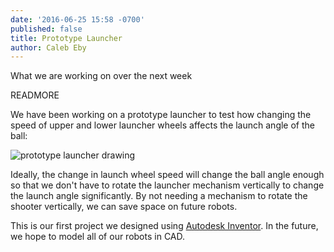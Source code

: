 ```yaml
---
date: '2016-06-25 15:58 -0700'
published: false
title: Prototype Launcher
author: Caleb Eby
---
```


What we are working on over the next week

READMORE

We have been working on a prototype launcher to test how changing the speed of upper and lower launcher wheels affects the launch angle of the ball:

![prototype launcher drawing]({{site.baseurl}}/source/images/blog/prototype-launcher-drawing.png)

Ideally, the change in launch wheel speed will change the ball angle enough so that we don't have to rotate the launcher mechanism vertically to change the launch angle significantly. By not needing a mechanism to rotate the shooter vertically, we can save space on future robots.

This is our first project we designed using [Autodesk Inventor](http://www.autodesk.com/products/inventor/overview). In the future, we hope to model all of our robots in CAD.

